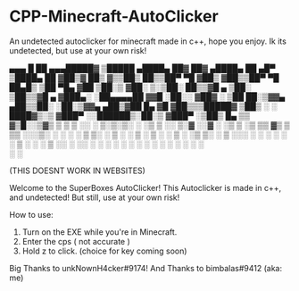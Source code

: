 # CPP-Minecraft-AutoClicker
An undetected autoclicker for minecraft made in c++, hope you enjoy. Ik its undetected, but use at your own risk!

▄▄▄       █    ██ ▄▄▄█████▓ ▒█████   ▄████▄   ██▓     ██▓ ▄████▄   ██ ▄█▀
▒████▄     ██  ▓██▒▓  ██▒ ▓▒▒██▒  ██▒▒██▀ ▀█  ▓██▒    ▓██▒▒██▀ ▀█   ██▄█▒ 
▒██  ▀█▄  ▓██  ▒██░▒ ▓██░ ▒░▒██░  ██▒▒▓█    ▄ ▒██░    ▒██▒▒▓█    ▄ ▓███▄░ 
░██▄▄▄▄██ ▓▓█  ░██░░ ▓██▓ ░ ▒██   ██░▒▓▓▄ ▄██▒▒██░    ░██░▒▓▓▄ ▄██▒▓██ █▄ 
 ▓█   ▓██▒▒▒█████▓   ▒██▒ ░ ░ ████▓▒░▒ ▓███▀ ░░██████▒░██░▒ ▓███▀ ░▒██▒ █▄
 ▒▒   ▓▒█░░▒▓▒ ▒ ▒   ▒ ░░   ░ ▒░▒░▒░ ░ ░▒ ▒  ░░ ▒░▓  ░░▓  ░ ░▒ ▒  ░▒ ▒▒ ▓▒
  ▒   ▒▒ ░░░▒░ ░ ░     ░      ░ ▒ ▒░   ░  ▒   ░ ░ ▒  ░ ▒ ░  ░  ▒   ░ ░▒ ▒░
  ░   ▒    ░░░ ░ ░   ░      ░ ░ ░ ▒  ░          ░ ░    ▒ ░░        ░ ░░ ░ 
      ░  ░   ░                  ░ ░  ░ ░          ░  ░ ░  ░ ░      ░  ░   
                                     ░                    ░

(THIS DOESNT WORK IN WEBSITES)

Welcome to the SuperBoxes AutoClicker!
This Autoclicker is made in c++, and undetected! But still, use at your own risk!

How to use:

1. Turn on the EXE while you're in Minecraft.
2. Enter the cps ( not accurate )
4. Hold z to click. (choice for key coming soon)


Big Thanks to unkNownH4cker#9174!
And Thanks to bimbalas#9412 (aka: me)
